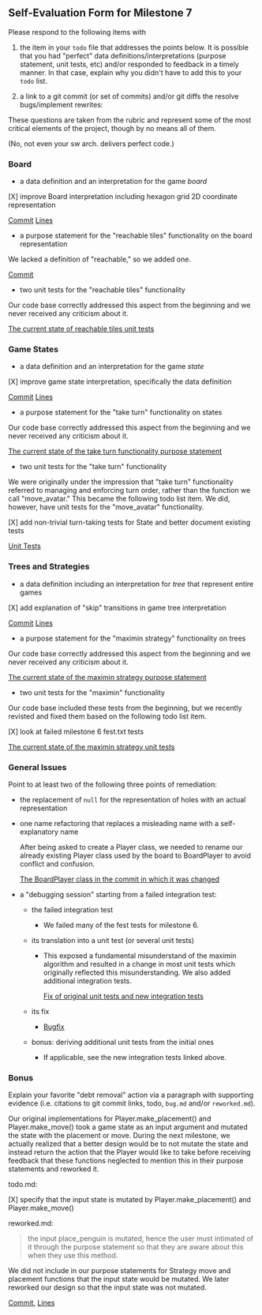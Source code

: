 ## Self-Evaluation Form for Milestone 7

Please respond to the following items with

1. the item in your `todo` file that addresses the points below.
    It is possible that you had "perfect" data definitions/interpretations
    (purpose statement, unit tests, etc) and/or responded to feedback in a
    timely manner. In that case, explain why you didn't have to add this to
    your `todo` list.

2. a link to a git commit (or set of commits) and/or git diffs the resolve
   bugs/implement rewrites:

These questions are taken from the rubric and represent some of the most
critical elements of the project, though by no means all of them.

(No, not even your sw arch. delivers perfect code.)

### Board

- a data definition and an interpretation for the game _board_

[X] improve Board interpretation including hexagon grid 2D coordinate representation

[Commit](https://github.ccs.neu.edu/CS4500-F20/newdiana/commit/7bcf39db107e9a02d2c704ce54a93ead4192d601)
[Lines](https://github.ccs.neu.edu/CS4500-F20/newdiana/blob/7bcf39db107e9a02d2c704ce54a93ead4192d601/Fish/Common/board.py#L10-L19)


- a purpose statement for the "reachable tiles" functionality on the board representation

We lacked a definition of "reachable," so we added one.

[Commit](https://github.ccs.neu.edu/CS4500-F20/newdiana/commit/c10535103b26cb7abea7e941a27de1f52756eff3)


- two unit tests for the "reachable tiles" functionality

Our code base correctly addressed this aspect from the beginning and we never received any criticism about it.

[The current state of reachable tiles unit tests](https://github.ccs.neu.edu/CS4500-F20/newdiana/blob/bdffa699b41ada2a3b64b13f1bb951de4252d9f8/Fish/Common/Other/Test/test_board.py#L61-L94)


### Game States


- a data definition and an interpretation for the game _state_

[X] improve game state interpretation, specifically the data definition

[Commit](https://github.ccs.neu.edu/CS4500-F20/newdiana/commit/7bcf39db107e9a02d2c704ce54a93ead4192d601)
[Lines](https://github.ccs.neu.edu/CS4500-F20/newdiana/blob/7bcf39db107e9a02d2c704ce54a93ead4192d601/Fish/Common/state.py#L4-L11)


- a purpose statement for the "take turn" functionality on states

Our code base correctly addressed this aspect from the beginning and we never received any criticism about it.

[The current state of the take turn functionality purpose statement](https://github.ccs.neu.edu/CS4500-F20/newdiana/blob/bdffa699b41ada2a3b64b13f1bb951de4252d9f8/Fish/Common/state.py#L201-L207)


- two unit tests for the "take turn" functionality

We were originally under the impression that "take turn" functionality referred to managing and enforcing turn order, rather than the function we call "move_avatar." This became the following todo list item. We did, however, have unit tests for the "move_avatar" functionality.

[X] add non-trivial turn-taking tests for State and better document existing tests

[Unit Tests](https://github.ccs.neu.edu/CS4500-F20/newdiana/blob/bdffa699b41ada2a3b64b13f1bb951de4252d9f8/Fish/Common/Other/Test/test_state.py#L234-L280)


### Trees and Strategies


- a data definition including an interpretation for _tree_ that represent entire games

[X] add explanation of "skip" transitions in game tree interpretation

[Commit](https://github.ccs.neu.edu/CS4500-F20/newdiana/commit/5f9db148a42c26402e2b7122e1ac15576d690895)
[Lines](https://github.ccs.neu.edu/CS4500-F20/newdiana/blob/5f9db148a42c26402e2b7122e1ac15576d690895/Fish/Common/game_tree.py#L7-L8)


- a purpose statement for the "maximin strategy" functionality on trees

Our code base correctly addressed this aspect from the beginning and we never received any criticism about it.

[The current state of the maximin strategy purpose statement](https://github.ccs.neu.edu/CS4500-F20/newdiana/blob/bdffa699b41ada2a3b64b13f1bb951de4252d9f8/Fish/Player/strategy.py#L114-L123)


- two unit tests for the "maximin" functionality

Our code base included these tests from the beginning, but we recently revisted and fixed them based on the following todo list item.

[X] look at failed milestone 6 fest.txt tests

[The current state of the maximin strategy unit tests](https://github.ccs.neu.edu/CS4500-F20/newdiana/blob/bdffa699b41ada2a3b64b13f1bb951de4252d9f8/Fish/Player/Other/Test/test_strategy.py#L47-L92)


### General Issues

Point to at least two of the following three points of remediation:


- the replacement of `null` for the representation of holes with an actual representation


- one name refactoring that replaces a misleading name with a self-explanatory name

    After being asked to create a Player class, we needed to rename our already existing Player class used by the board to BoardPlayer to avoid conflict and confusion.

    [The BoardPlayer class in the commit in which it was changed](https://github.ccs.neu.edu/CS4500-F20/newdiana/blob/913846972d7ddffeb0c410650f13b9743323b337/Fish/Common/board_player.py#L3)


- a "debugging session" starting from a failed integration test:
  - the failed integration test
    - We failed many of the fest tests for milestone 6.
  - its translation into a unit test (or several unit tests)
    - This exposed a fundamental misunderstand of the maximin algorithm and resulted in a change in most unit tests which originally reflected this misunderstanding. We also added additional integration tests.

      [Fix of original unit tests and new integration tests](https://github.ccs.neu.edu/CS4500-F20/newdiana/commit/b89449b35b5dd8c4bec1348b7dc35fac70698545)

  - its fix
     - [Bugfix](https://github.ccs.neu.edu/CS4500-F20/newdiana/commit/af799e51e1489ae09425d351cbd096e3e6043d76)

  - bonus: deriving additional unit tests from the initial ones
     - If applicable, see the new integration tests linked above.


### Bonus

Explain your favorite "debt removal" action via a paragraph with
supporting evidence (i.e. citations to git commit links, todo, `bug.md`
and/or `reworked.md`).

  Our original implementations for Player.make_placement() and Player.make_move() took a game state as an input argument and mutated the state with the placement or move. During the next milestone, we actually realized that a better design would be to not mutate the state and instead return the action that the Player would like to take before receiving feedback that these functions neglected to mention this in their purpose statements and reworked it.

todo.md:

[X] specify that the input state is mutated by Player.make_placement() and Player.make_move()

reworked.md:

> the input place_penguin is mutated, hence the user must intimated of it through the purpose statement so that they are aware about this when they use this method.

We did not include in our purpose statements for Strategy move and placement functions that the input state would be mutated. We later reworked our design so that the input state was not mutated.

[Commit](https://github.ccs.neu.edu/CS4500-F20/newdiana/commit/913846972d7ddffeb0c410650f13b9743323b337),
[Lines](https://github.ccs.neu.edu/CS4500-F20/newdiana/blob/913846972d7ddffeb0c410650f13b9743323b337/Fish/Player/strategy.py#L27)
